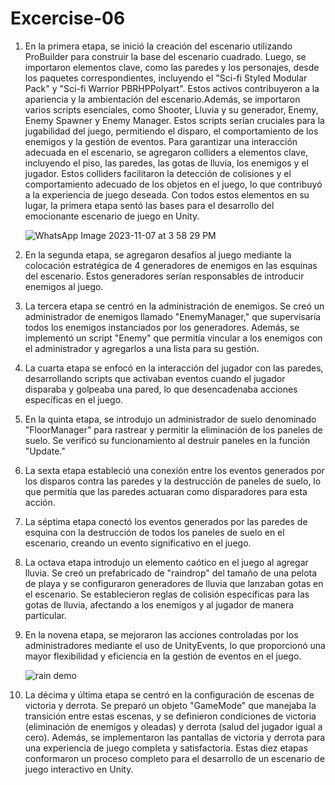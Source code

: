 # Excercise-06

1. En la primera etapa, se inició la creación del escenario utilizando ProBuilder para construir la base del escenario cuadrado. Luego, se importaron elementos clave, como las paredes y los personajes, desde los paquetes correspondientes, incluyendo el "Sci-fi Styled Modular Pack" y "Sci-fi Warrior PBRHPPolyart". Estos activos contribuyeron a la apariencia y la ambientación del escenario.Además, se importaron varios scripts esenciales, como Shooter, Lluvia y su generador, Enemy, Enemy Spawner y Enemy Manager. Estos scripts serían cruciales para la jugabilidad del juego, permitiendo el disparo, el comportamiento de los enemigos y la gestión de eventos. Para garantizar una interacción adecuada en el escenario, se agregaron colliders a elementos clave, incluyendo el piso, las paredes, las gotas de lluvia, los enemigos y el jugador. Estos colliders facilitaron la detección de colisiones y el comportamiento adecuado de los objetos en el juego, lo que contribuyó a la experiencia de juego deseada. Con todos estos elementos en su lugar, la primera etapa sentó las bases para el desarrollo del emocionante escenario de juego en Unity.

   ![WhatsApp Image 2023-11-07 at 3 58 29 PM](https://github.com/krivera65/Excercise-06/assets/143332773/21660fe5-f108-4d04-9e55-f38f73c78f45)


2. En la segunda etapa, se agregaron desafíos al juego mediante la colocación estratégica de 4 generadores de enemigos en las esquinas del escenario. Estos generadores serían responsables de introducir enemigos al juego.

3. La tercera etapa se centró en la administración de enemigos. Se creó un administrador de enemigos llamado "EnemyManager," que supervisaría todos los enemigos instanciados por los generadores. Además, se implementó un script "Enemy" que permitía vincular a los enemigos con el administrador y agregarlos a una lista para su gestión.

4. La cuarta etapa se enfocó en la interacción del jugador con las paredes, desarrollando scripts que activaban eventos cuando el jugador disparaba y golpeaba una pared, lo que desencadenaba acciones específicas en el juego.
   
5.  En la quinta etapa, se introdujo un administrador de suelo denominado "FloorManager" para rastrear y permitir la eliminación de los paneles de suelo. Se verificó su funcionamiento al destruir paneles en la función "Update."

6. La sexta etapa estableció una conexión entre los eventos generados por los disparos contra las paredes y la destrucción de paneles de suelo, lo que permitía que las paredes actuaran como disparadores para esta acción.

7. La séptima etapa conectó los eventos generados por las paredes de esquina con la destrucción de todos los paneles de suelo en el escenario, creando un evento significativo en el juego.

8. La octava etapa introdujo un elemento caótico en el juego al agregar lluvia. Se creó un prefabricado de "raindrop" del tamaño de una pelota de playa y se configuraron generadores de lluvia que lanzaban gotas en el escenario. Se establecieron reglas de colisión específicas para las gotas de lluvia, afectando a los enemigos y al jugador de manera particular.
   
9. En la novena etapa, se mejoraron las acciones controladas por los administradores mediante el uso de UnityEvents, lo que proporcionó una mayor flexibilidad y eficiencia en la gestión de eventos en el juego.
    
   ![rain demo](https://github.com/krivera65/Excercise-06/assets/143332773/c476c1e5-848f-43b1-b2f3-d022706ec0cf)

10. La décima y última etapa se centró en la configuración de escenas de victoria y derrota. Se preparó un objeto "GameMode" que manejaba la transición entre estas escenas, y se definieron condiciones de victoria (eliminación de enemigos y oleadas) y derrota (salud del jugador igual a cero). Además, se implementaron las pantallas de victoria y derrota para una experiencia de juego completa y satisfactoria. Estas diez etapas conformaron un proceso completo para el desarrollo de un escenario de juego interactivo en Unity.
